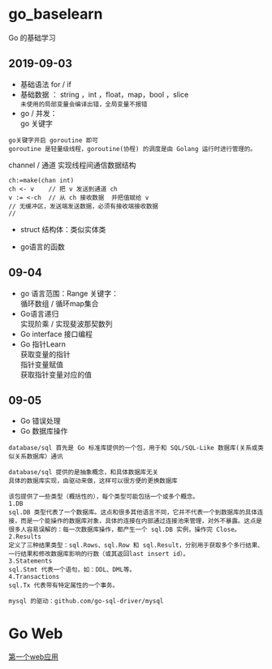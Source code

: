 # go_baselearn
Go 的基础学习   


## 2019-09-03
+ 基础语法 for / if   
+ 基础数据 ：
string ，int ，float，map，bool ，slice   
`未使用的局部变量会编译出错，全局变量不报错`
+  go / 并发：  
 go 关键字
```cassandraql
go关键字开启 goroutine 即可  
goroutine 是轻量级线程，goroutine(协程) 的调度是由 Golang 运行时进行管理的。
```
channel / 通道 实现线程间通信数据结构
```cassandraql
ch:=make(chan int)
ch <- v    // 把 v 发送到通道 ch
v := <-ch  // 从 ch 接收数据  并把值赋给 v
// 无缓冲区，发送端发送数据，必须有接收端接收数据
//            
```

+ struct 结构体：类似实体类  

+ go语言的函数

## 09-04
+ go 语言范围：Range 关键字：  
循环数组  / 循环map集合
+ Go语言递归  
实现阶乘 / 实现斐波那契数列
+ Go interface 接口编程
+ Go 指针Learn  
获取变量的指针  
指针变量赋值  
获取指针变量对应的值

## 09-05
+ Go 错误处理
+ Go 数据库操作
```cassandraql
database/sql 首先是 Go 标准库提供的一个包，用于和 SQL/SQL-Like 数据库(关系或类似关系数据库）通讯   

database/sql 提供的是抽象概念，和具体数据库无关  
具体的数据库实现，由驱动来做，这样可以很方便的更换数据库

该包提供了一些类型（概括性的），每个类型可能包括一个或多个概念。
1.DB  
sql.DB 类型代表了一个数据库。这点和很多其他语言不同，它并不代表一个到数据库的具体连接，而是一个能操作的数据库对象，具体的连接在内部通过连接池来管理，对外不暴露。这点是很多人容易误解的：每一次数据库操作，都产生一个 sql.DB 实例，操作完 Close。
2.Results  
定义了三种结果类型：sql.Rows、sql.Row 和 sql.Result，分别用于获取多个多行结果、一行结果和修改数据库影响的行数（或其返回last insert id）。
3.Statements  
sql.Stmt 代表一个语句，如：DDL、DML等。
4.Transactions  
sql.Tx 代表带有特定属性的一个事务。

mysql 的驱动：github.com/go-sql-driver/mysql
```


# Go Web 
[第一个web应用](https://github.com/lucasIsfyf/go_baselearn/blob/master/learn/web/FirstWebApp.go)


